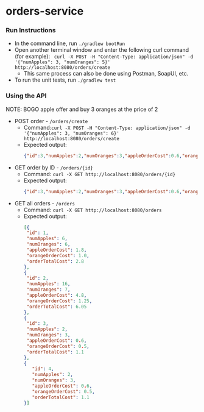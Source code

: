 # orders-service
### Run Instructions
- In the command line, run `./gradlew bootRun`
- Open another terminal window and enter the following curl command (for example): 
  ` curl -X POST -H "Content-Type: application/json" -d '{"numApples": 3, "numOranges": 5}' http://localhost:8080/orders/create`
  - This same process can also be done using Postman, SoapUI, etc.
- To run the unit tests, run `./gradlew test`

### Using the API
NOTE: BOGO apple offer and buy 3 oranges at the price of 2
- POST order - `/orders/create`
  - Command:`curl -X POST -H "Content-Type: application/json" -d '{"numApples": 3, "numOranges": 6}' http://localhost:8080/orders/create`
  - Expected output:
    ```json
    {"id":3,"numApples":2,"numOranges":3,"appleOrderCost":0.6,"orangeOrderCost":0.5,"orderTotalCost":1.1}
    ```
- GET order by ID - `/orders/{id}`
  - Command: `curl -X GET http://localhost:8080/orders/{id}`
  - Expected output:
    ```json
    {"id":3,"numApples":2,"numOranges":3,"appleOrderCost":0.6,"orangeOrderCost":0.5,"orderTotalCost":1.1}
    ```
- GET all orders - `/orders`
  - Command: `curl -X GET http://localhost:8080/orders`
  - Expected output:
    ```json
    [{
     "id": 1,
     "numApples": 6,
     "numOranges": 6,
     "appleOrderCost": 1.8,
     "orangeOrderCost": 1.0,
     "orderTotalCost": 2.8
    },
    {
     "id": 2,
     "numApples": 16,
     "numOranges": 7,
     "appleOrderCost": 4.8,
     "orangeOrderCost": 1.25,
     "orderTotalCost": 6.05
    },
    {
     "id": 3,
     "numApples": 2,
     "numOranges": 3,
     "appleOrderCost": 0.6,
     "orangeOrderCost": 0.5,
     "orderTotalCost": 1.1
    },
    {
       "id": 4,
       "numApples": 2,
       "numOranges": 3,
       "appleOrderCost": 0.6,
       "orangeOrderCost": 0.5,
       "orderTotalCost": 1.1
    }]
 ```